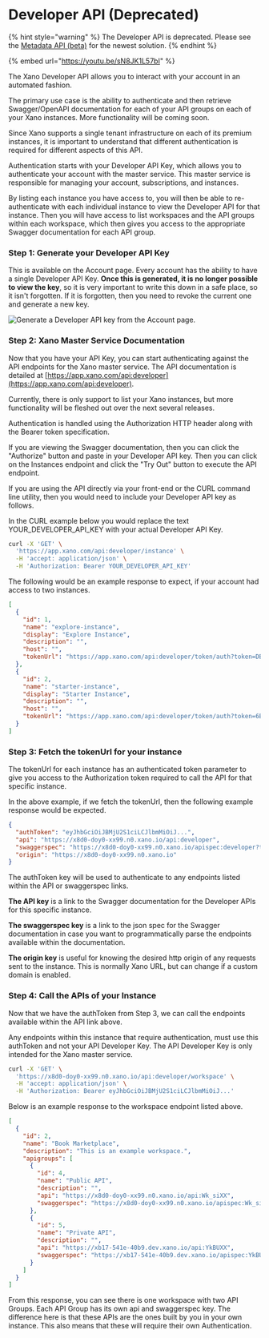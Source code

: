 # Developer API (Deprecated)

{% hint style="warning" %}
The Developer API is deprecated. Please see the [Metadata API (beta)](../metadata-api/) for the newest solution.
{% endhint %}

{% embed url="https://youtu.be/sN8JK1L57bI" %}

The Xano Developer API allows you to interact with your account in an automated fashion.

The primary use case is the ability to authenticate and then retrieve Swagger/OpenAPI documentation for each of your API groups on each of your Xano instances. More functionality will be coming soon.

Since Xano supports a single tenant infrastructure on each of its premium instances, it is important to understand that different authentication is required for different aspects of this API.

Authentication starts with your Developer API Key, which allows you to authenticate your account with the master service. This master service is responsible for managing your account, subscriptions, and instances.

By listing each instance you have access to, you will then be able to re-authenticate with each individual instance to view the Developer API for that instance. Then you will have access to list workspaces and the API groups within each workspace, which then gives you access to the appropriate Swagger documentation for each API group.

### Step 1: Generate your Developer API Key

This is available on the Account page. Every account has the ability to have a single Developer API Key. **Once this is generated, it is no longer possible to view the key**, so it is very important to write this down in a safe place, so it isn't forgotten. If it is forgotten, then you need to revoke the current one and generate a new key.

![Generate a Developer API key from the Account page.](<../../.gitbook/assets/CleanShot 2022-03-09 at 16.46.02.png>)

### Step 2: Xano Master Service Documentation

Now that you have your API Key, you can start authenticating against the API endpoints for the Xano master service. The API documentation is detailed at [https://app.xano.com/api:developer](https://app.xano.com/api:developer).

Currently, there is only support to list your Xano instances, but more functionality will be fleshed out over the next several releases.

Authentication is handled using the Authorization HTTP header along with the Bearer token specification.

If you are viewing the Swagger documentation, then you can click the "Authorize" button and paste in your Developer API key. Then you can click on the Instances endpoint and click the "Try Out" button to execute the API endpoint.

If you are using the API directly via your front-end or the CURL command line utility, then you would need to include your Developer API key as follows.&#x20;

In the CURL example below you would replace the text YOUR\_DEVELOPER\_API\_KEY with your actual Developer API Key.&#x20;

```bash
curl -X 'GET' \
  'https://app.xano.com/api:developer/instance' \
  -H 'accept: application/json' \
  -H 'Authorization: Bearer YOUR_DEVELOPER_API_KEY'
```

The following would be an example response to expect, if your account had access to two instances.

```json
[
  {
    "id": 1,
    "name": "explore-instance",
    "display": "Explore Instance",
    "description": "",
    "host": "",
    "tokenUrl": "https://app.xano.com/api:developer/token/auth?token=DBWJQ2..."
  },
  {
    "id": 2,
    "name": "starter-instance",
    "display": "Starter Instance",
    "description": "",
    "host": "",
    "tokenUrl": "https://app.xano.com/api:developer/token/auth?token=6B67wcN..."
  }
]
```

### Step 3: Fetch the tokenUrl for your instance

The tokenUrl for each instance has an authenticated token parameter to give you access to the Authorization token required to call the API for that specific instance.

In the above example, if we fetch the tokenUrl, then the following example response would be expected.

```json
{
  "authToken": "eyJhbGciOiJBMjU2S1ciLCJlbmMiOiJ...",
  "api": "https://x8d0-doy0-xx99.n0.xano.io/api:developer",
  "swaggerspec": "https://x8d0-doy0-xx99.n0.xano.io/apispec:developer?type=json",
  "origin": "https://x8d0-doy0-xx99.n0.xano.io"
}
```

The authToken key will be used to authenticate to any endpoints listed within the API or swaggerspec links.

**The API key** is a link to the Swagger documentation for the Developer APIs for this specific instance.

**The swaggerspec key** is a link to the json spec for the Swagger documentation in case you want to programmatically parse the endpoints available within the documentation.

**The origin key** is useful for knowing the desired http origin of any requests sent to the instance. This is normally Xano URL, but can change if a custom domain is enabled.

### Step 4: Call the APIs of your Instance

Now that we have the authToken from Step 3, we can call the endpoints available within the API link above.

Any endpoints within this instance that require authentication, must use this authToken and not your API Developer Key. The API Developer Key is only intended for the Xano master service.

```bash
curl -X 'GET' \
  'https://x8d0-doy0-xx99.n0.xano.io/api:developer/workspace' \
  -H 'accept: application/json' \
  -H 'Authorization: Bearer eyJhbGciOiJBMjU2S1ciLCJlbmMiOiJ...'
```

Below is an example response to the workspace endpoint listed above.&#x20;

```json
[
  {
    "id": 2,
    "name": "Book Marketplace",
    "description": "This is an example workspace.",
    "apigroups": [
      {
        "id": 4,
        "name": "Public API",
        "description": "",
        "api": "https://x8d0-doy0-xx99.n0.xano.io/api:Wk_siXX",
        "swaggerspec": "https://x8d0-doy0-xx99.n0.xano.io/apispec:Wk_siXX"
      },
      {
        "id": 5,
        "name": "Private API",
        "description": "",
        "api": "https://xb17-541e-40b9.dev.xano.io/api:YkBUXX",
        "swaggerspec": "https://xb17-541e-40b9.dev.xano.io/apispec:YkBUXX"
      }
    ]
  }
]
```

From this response, you can see there is one workspace with two API Groups. Each API Group has its own api and swaggerspec key. The difference here is that these APIs are the ones built by you in your own instance. This also means that these will require their own Authentication.
